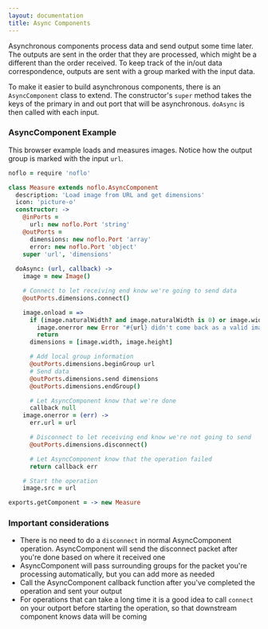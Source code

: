 ```yaml
---
layout: documentation
title: Async Components
---
```


Asynchronous components process data and send output some time later. The outputs are sent in the order that they are processed, which might be a different than the order received. To keep track of the in/out data correspondence, outputs are sent with a group marked with the input data.

To make it easier to build asynchronous components, there is an `AsyncComponent` class to extend. The constructor's `super` method takes the keys of the primary in and out port that will be asynchronous. `doAsync` is then called with each input.

### AsyncComponent Example

This browser example loads and measures images. Notice how the output group is marked with the input `url`.

```coffeescript
noflo = require 'noflo'

class Measure extends noflo.AsyncComponent
  description: 'Load image from URL and get dimensions'
  icon: 'picture-o'
  constructor: ->
    @inPorts =
      url: new noflo.Port 'string'
    @outPorts =
      dimensions: new noflo.Port 'array'
      error: new noflo.Port 'object'
    super 'url', 'dimensions'
    
  doAsync: (url, callback) ->
    image = new Image()

    # Connect to let receiving end know we're going to send data
    @outPorts.dimensions.connect()

    image.onload = =>
      if (image.naturalWidth? and image.naturalWidth is 0) or image.width is 0
        image.onerror new Error "#{url} didn't come back as a valid image."
        return
      dimensions = [image.width, image.height]

      # Add local group information
      @outPorts.dimensions.beginGroup url
      # Send data
      @outPorts.dimensions.send dimensions
      @outPorts.dimensions.endGroup()

      # Let AsyncComponent know that we're done
      callback null
    image.onerror = (err) ->
      err.url = url

      # Disconnect to let receiving end know we're not going to send
      @outPorts.dimensions.disconnect()

      # Let AsyncComponent know that the operation failed
      return callback err

    # Start the operation
    image.src = url

exports.getComponent = -> new Measure
```

### Important considerations

* There is no need to do a `disconnect` in normal AsyncComponent operation. AsyncComponent will send the disconnect packet after you're done based on where it received one
* AsyncComponent will pass surrounding groups for the packet you're processing automatically, but you can add more as needed
* Call the AsyncComponent callback function after you've completed the operation and sent your output
* For operations that can take a long time it is a good idea to call `connect` on your outport before starting the operation, so that downstream component knows data will be coming
